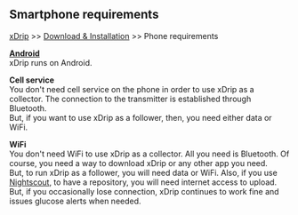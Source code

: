 ## Smartphone requirements
[xDrip](../README.md) >> [Download & Installation](./Installation_page.md) >> Phone requirements  
  
**[Android](./Android.md)**  
xDrip runs on Android.  

**Cell service**    
You don't need cell service on the phone in order to use xDrip as a collector.  The connection to the transmitter is established through Bluetooth.  
But, if you want to use xDrip as a follower, then, you need either data or WiFi.  
  
**WiFi**  
You don't need WiFi to use xDrip as a collector.  All you need is Bluetooth.  Of course, you need a way to download xDrip or any other app you need.  
But, to run xDrip as a follower, you will need data or WiFi.  Also, if you use [Nightscout](./Nightscout_page.md), to have a repository, you will need internet access to upload.  
But, if you occasionally lose connection, xDrip continues to work fine and issues glucose alerts when needed.  
  

